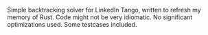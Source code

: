Simple backtracking solver for LinkedIn Tango, written to refresh my memory of Rust. Code might not be very idiomatic. No significant optimizations used. Some testcases included.
